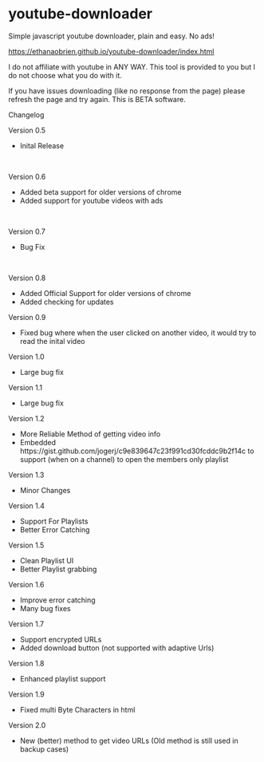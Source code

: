 # youtube-downloader
Simple javascript youtube downloader, plain and easy. No ads!

https://ethanaobrien.github.io/youtube-downloader/index.html


<p>I do not affiliate with youtube in ANY WAY. This tool is provided to you but I do not choose what you do with it.</p>

If you have issues downloading (like no response from the page) please refresh the page and try again. This is BETA software.

Changelog

Version 0.5
<ul><li>Inital Release</li></ul>
<br>

Version 0.6
<ul><li>Added beta support for older versions of chrome</li>
<li>Added support for youtube videos with ads</li></ul>
<br>

Version 0.7
<ul><li>Bug Fix</li></ul>
<br>

Version 0.8
<ul><li>Added Official Support for older versions of chrome</li>
<li>Added checking for updates</li></ul>

Version 0.9
<ul><li>Fixed bug where when the user clicked on another video, it would try to read the inital video</li></ul>

Version 1.0
<ul><li>Large bug fix</li></ul>

Version 1.1
<ul><li>Large bug fix</li></ul>

Version 1.2
<ul><li>More Reliable Method of getting video info</li>
<li>Embedded https://gist.github.com/jogerj/c9e839647c23f991cd30fcddc9b2f14c to support (when on a channel) to open the members only playlist</li></ul>

Version 1.3
<ul><li>Minor Changes</li></ul>

Version 1.4
<ul><li>Support For Playlists</li>
<li>Better Error Catching</li></ul>

Version 1.5
<ul><li>Clean Playlist UI</li>
<li>Better Playlist grabbing</li></ul>

Version 1.6
<ul><li>Improve error catching</li>
<li>Many bug fixes</li></ul>

Version 1.7
<ul><li>Support encrypted URLs</li>
<li>Added download button (not supported with adaptive Urls)</li></ul>

Version 1.8
<ul><li>Enhanced playlist support</li></ul>

Version 1.9
<ul><li>Fixed multi Byte Characters in html</li></ul>

Version 2.0
<ul><li>New (better) method to get video URLs (Old method is still used in backup cases)</li></ul>
